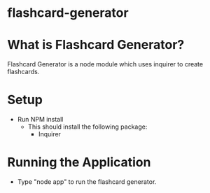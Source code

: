 # flashcard-generator

# What is Flashcard Generator?
Flashcard Generator is a node module which uses inquirer to create flashcards.

# Setup
- Run NPM install
    + This should install the following package:
        - Inquirer

# Running the Application
- Type "node app" to run the flashcard generator.